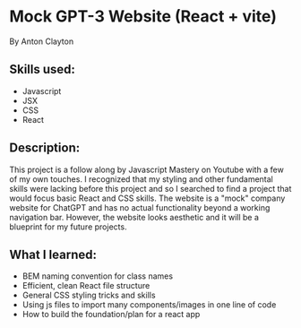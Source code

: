 # Mock GPT-3 Website (React + vite)

By Anton Clayton

## Skills used:
- Javascript
- JSX
- CSS
- React

## Description:
This project is a follow along by Javascript Mastery on Youtube with a few of my own touches. I recognized that my styling and other fundamental skills were lacking before this project and so I searched to find a project that would focus basic React and CSS skills. The website is a "mock" company website for ChatGPT and has no actual functionality beyond a working navigation bar. However, the website looks aesthetic and it will be a blueprint for my future projects.

## What I learned:
- BEM naming convention for class names
- Efficient, clean React file structure
- General CSS styling tricks and skills
- Using js files to import many components/images in one line of code
- How to build the foundation/plan for a react app
